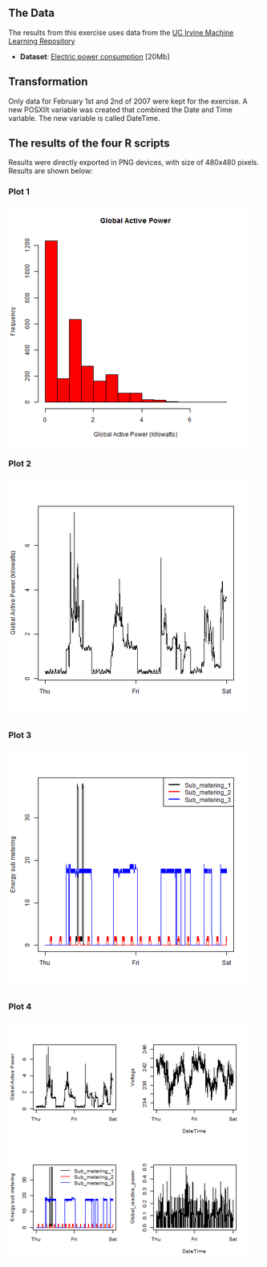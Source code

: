 ## The Data

The results from this exercise uses data from
the <a href="http://archive.ics.uci.edu/ml/">UC Irvine Machine
Learning Repository</a>

* <b>Dataset</b>: <a href="https://d396qusza40orc.cloudfront.net/exdata%2Fdata%2Fhousehold_power_consumption.zip">Electric power consumption</a> [20Mb]

## Transformation

Only data for February 1st and 2nd of 2007 were kept for the exercise.
A new POSXIlt variable was created that combined the Date and Time variable.  The new variable is called DateTime.

## The results of the four R scripts

Results were directly exported in PNG devices, with size of 480x480 pixels.
Results are shown below:


### Plot 1


![plot of figure 1](plot1.png) 


### Plot 2


![plot of figure 2](plot2.png) 


### Plot 3


![plot of figure 3](plot3.png) 


### Plot 4


![plot of figure 4](plot4.png) 


